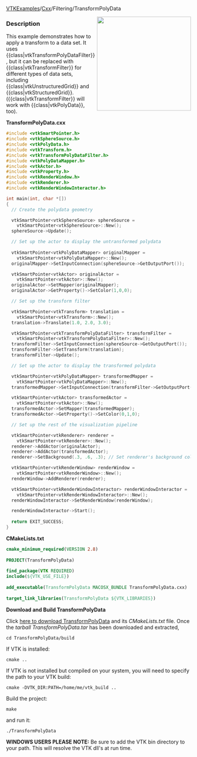 [VTKExamples](Home)/[Cxx](Cxx)/Filtering/TransformPolyData

<img align="right" src="https://github.com/lorensen/VTKExamples/raw/master/Testing/Baseline/Filtering/TestTransformPolyData.png" width="256" />

### Description
This example demonstrates how to apply a transform to a data set. It uses {{class|vtkTransformPolyDataFilter}}, but it can be replaced with {{class|vtkTransformFilter}} for different types of data sets, including {{class|vtkUnstructuredGrid}} and {{class|vtkStructuredGrid}}. ({{class|vtkTransformFilter}} will work with {{class|vtkPolyData}}, too).

**TransformPolyData.cxx**
```c++
#include <vtkSmartPointer.h>
#include <vtkSphereSource.h>
#include <vtkPolyData.h>
#include <vtkTransform.h>
#include <vtkTransformPolyDataFilter.h>
#include <vtkPolyDataMapper.h>
#include <vtkActor.h>
#include <vtkProperty.h>
#include <vtkRenderWindow.h>
#include <vtkRenderer.h>
#include <vtkRenderWindowInteractor.h>

int main(int, char *[])
{
  // Create the polydata geometry

  vtkSmartPointer<vtkSphereSource> sphereSource =
    vtkSmartPointer<vtkSphereSource>::New();
  sphereSource->Update();

  // Set up the actor to display the untransformed polydata
 
  vtkSmartPointer<vtkPolyDataMapper> originalMapper =
    vtkSmartPointer<vtkPolyDataMapper>::New();
  originalMapper->SetInputConnection(sphereSource->GetOutputPort());

  vtkSmartPointer<vtkActor> originalActor =
    vtkSmartPointer<vtkActor>::New();
  originalActor->SetMapper(originalMapper);
  originalActor->GetProperty()->SetColor(1,0,0);

  // Set up the transform filter

  vtkSmartPointer<vtkTransform> translation =
    vtkSmartPointer<vtkTransform>::New();
  translation->Translate(1.0, 2.0, 3.0);

  vtkSmartPointer<vtkTransformPolyDataFilter> transformFilter =
    vtkSmartPointer<vtkTransformPolyDataFilter>::New();
  transformFilter->SetInputConnection(sphereSource->GetOutputPort());
  transformFilter->SetTransform(translation);
  transformFilter->Update();

  // Set up the actor to display the transformed polydata

  vtkSmartPointer<vtkPolyDataMapper> transformedMapper =
    vtkSmartPointer<vtkPolyDataMapper>::New();
  transformedMapper->SetInputConnection(transformFilter->GetOutputPort());

  vtkSmartPointer<vtkActor> transformedActor =
    vtkSmartPointer<vtkActor>::New();
  transformedActor->SetMapper(transformedMapper);
  transformedActor->GetProperty()->SetColor(0,1,0);

  // Set up the rest of the visualization pipeline

  vtkSmartPointer<vtkRenderer> renderer =
    vtkSmartPointer<vtkRenderer>::New();
  renderer->AddActor(originalActor);
  renderer->AddActor(transformedActor);
  renderer->SetBackground(.3, .6, .3); // Set renderer's background color to green

  vtkSmartPointer<vtkRenderWindow> renderWindow =
    vtkSmartPointer<vtkRenderWindow>::New();
  renderWindow->AddRenderer(renderer);

  vtkSmartPointer<vtkRenderWindowInteractor> renderWindowInteractor =
    vtkSmartPointer<vtkRenderWindowInteractor>::New();
  renderWindowInteractor->SetRenderWindow(renderWindow);

  renderWindowInteractor->Start();
  
  return EXIT_SUCCESS;
}
```
**CMakeLists.txt**
```cmake
cmake_minimum_required(VERSION 2.8)
 
PROJECT(TransformPolyData)
 
find_package(VTK REQUIRED)
include(${VTK_USE_FILE})
 
add_executable(TransformPolyData MACOSX_BUNDLE TransformPolyData.cxx)
 
target_link_libraries(TransformPolyData ${VTK_LIBRARIES})
```

**Download and Build TransformPolyData**

Click [here to download TransformPolyData](https://github.com/lorensen/VTKWikiExamplesTarballs/raw/master/TransformPolyData.tar) and its *CMakeLists.txt* file.
Once the *tarball TransformPolyData.tar* has been downloaded and extracted,
```
cd TransformPolyData/build 
```
If VTK is installed:
```
cmake ..
```
If VTK is not installed but compiled on your system, you will need to specify the path to your VTK build:
```
cmake -DVTK_DIR:PATH=/home/me/vtk_build ..
```
Build the project:
```
make
```
and run it:
```
./TransformPolyData
```
**WINDOWS USERS PLEASE NOTE:** Be sure to add the VTK bin directory to your path. This will resolve the VTK dll's at run time.

